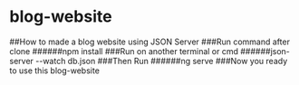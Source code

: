 # blog-website
##How to made a blog website using JSON Server
###Run command after clone
######npm install 
###Run on another terminal or cmd
######json-server --watch db.json
###Then Run 
######ng serve
###Now you ready to use this blog-website
